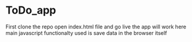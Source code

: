 # ToDo_app

First clone the repo 
open index.html file and go live the app will work 
here main javascript functionalty used is save data in the browser itself
